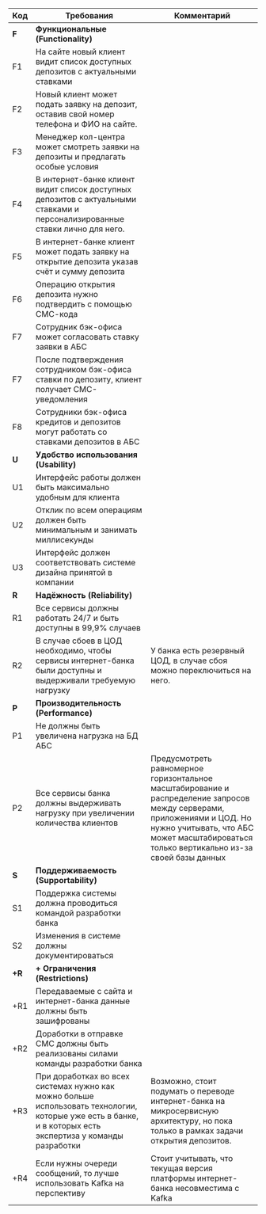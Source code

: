 | Код    | Требования                                                                                                                                                 | Комментарий                                                                                                                                                                                                          |
|--------|------------------------------------------------------------------------------------------------------------------------------------------------------------|----------------------------------------------------------------------------------------------------------------------------------------------------------------------------------------------------------------------|
| **F**  | **Функциональные (Functionality)**                                                                                                                         |                                                                                                                                                                                                                      |
| F1     | На сайте новый клиент видит список доступных депозитов с актуальными ставками                                                                              |                                                                                                                                                                                                                      |
| F2     | Новый клиент может подать заявку на депозит, оставив свой номер телефона и ФИО на сайте.                                                                   |                                                                                                                                                                                                                      |
| F3     | Менеджер кол-центра может смотреть заявки на депозиты и предлагать особые условия                                                                          |                                                                                                                                                                                                                      |
| F4     | В интернет-банке клиент видит список доступных депозитов с актуальными ставками и персонализированные ставки лично для него.                               |                                                                                                                                                                                                                      |
| F5     | В интернет-банке клиент может подать заявку на открытие депозита указав счёт и сумму депозита                                                              |                                                                                                                                                                                                                      |
| F6     | Операцию открытия депозита нужно подтвердить с помощью СМС-кода                                                                                            |                                                                                                                                                                                                                      |
| F7     | Сотрудник бэк-офиса может согласовать ставку заявки в АБС                                                                                                  |                                                                                                                                                                                                                      |
| F7     | После подтверждения сотрудником бэк-офиса ставки по депозиту, клиент получает СМС-уведомления                                                              |                                                                                                                                                                                                                      |
| F8     | Сотрудники бэк-офиса кредитов и депозитов могут работать со ставками депозитов в АБС                                                                       |                                                                                                                                                                                                                      |
| **U**  | **Удобство использования (Usability)**                                                                                                                     |                                                                                                                                                                                                                      |
| U1     | Интерфейс работы должен быть максимально удобным для клиента                                                                                               |                                                                                                                                                                                                                      |
| U2     | Отклик по всем операциям должен быть минимальным и занимать миллисекунды                                                                                   |                                                                                                                                                                                                                      |
| U3     | Интерфейс должен соответствовать системе дизайна принятой в компании                                                                                       |                                                                                                                                                                                                                      |
| **R**  | **Надёжность (Reliability)**                                                                                                                               |                                                                                                                                                                                                                      |
| R1     | Все сервисы должны работать 24/7 и быть доступны в 99,9% случаев                                                                                           |                                                                                                                                                                                                                      |
| R2     | В случае сбоев в ЦОД необходимо, чтобы сервисы интернет-банка были доступны и выдерживали требуемую нагрузку                                               | У банка есть резервный ЦОД, в случае сбоя можно переключиться на него.                                                                                                                                               |
| **P**  | **Производительность (Performance)**                                                                                                                       |                                                                                                                                                                                                                      |
| P1     | Не должны быть увеличена нагрузка на БД АБС                                                                                                                |                                                                                                                                                                                                                      |
| P2     | Все сервисы банка должны выдерживать нагрузку при увеличении количества клиентов                                                                           | Предусмотреть равномерное горизонтальное масштабирование и распределение запросов между серверами, приложениями и ЦОД. Но нужно учитывать, что АБС может масштабироваться только вертикально из-за своей базы данных |
| **S**  | **Поддерживаемость (Supportability)**                                                                                                                      |                                                                                                                                                                                                                      |
| S1     | Поддержка системы должна проводиться командой разработки банка                                                                                             |                                                                                                                                                                                                                      |
| S2     | Изменения в системе должны документироваться                                                                                                               |                                                                                                                                                                                                                      |
| **+R** | **+ Ограничения (Restrictions)**                                                                                                                           |                                                                                                                                                                                                                      |
| +R1    | Передаваемые с сайта и интернет-банка данные должны быть зашифрованы                                                                                       |                                                                                                                                                                                                                      |
| +R2    | Доработки в отправке СМС должны быть реализованы силами команды разработки банка                                                                           |                                                                                                                                                                                                                      |
| +R3    | При доработках во всех системах нужно как можно больше использовать технологии, которые уже есть в банке, и в которых есть экспертиза у команды разработки | Возможно, стоит подумать о переводе интернет-банка на микросервисную архитектуру, но пока только в рамках задачи открытия депозитов.                                                                                 |
| +R4    | Если нужны очереди сообщений, то лучше использовать Kafka на перспективу                                                                                   | Стоит учитывать, что текущая версия платформы интернет-банка несовместима с Kafka                                                                                                                                    |

